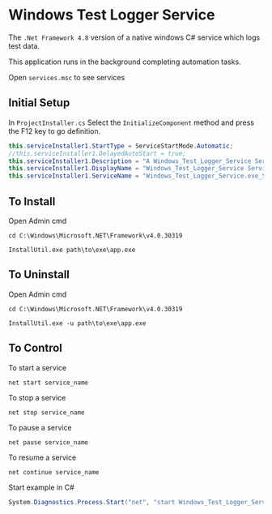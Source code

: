 # Windows Test Logger Service

The `.Net Framework 4.8` version of a native windows C# service which logs test data.

This application runs in the background completing automation tasks.

Open `services.msc` to see services

## Initial Setup

In `ProjectInstaller.cs` Select the `InitializeComponent` method and press the F12 key to go definition.

```C#
this.serviceInstaller1.StartType = ServiceStartMode.Automatic;
//this.serviceInstaller1.DelayedAutoStart = true;
this.serviceInstaller1.Description = "A Windows_Test_Logger_Service Service demo Application";
this.serviceInstaller1.DisplayName = "Windows_Test_Logger_Service Service";
this.serviceInstaller1.ServiceName = "Windows_Test_Logger_Service.exe_Service";
```

## To Install

Open Admin cmd

```CMD
cd C:\Windows\Microsoft.NET\Framework\v4.0.30319
```

```CMD
InstallUtil.exe path\to\exe\app.exe
```

## To Uninstall

Open Admin cmd

```CMD
cd C:\Windows\Microsoft.NET\Framework\v4.0.30319
```

```CMD
InstallUtil.exe -u path\to\exe\app.exe
```
## To Control

To start a service

```CMD
net start service_name
```

To stop a service

```CMD
net stop service_name
```

To pause a service

```CMD
net pause service_name
```

To resume a service

```CMD
net continue service_name
```

Start example in C#

```C#
System.Diagnostics.Process.Start("net", "start Windows_Test_Logger_Service.exe_Service").WaitForExit();
```
